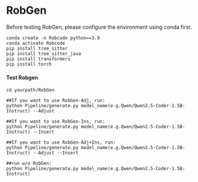 # RobGen

Before testing RobGen, please configure the environment using conda first.

```
conda create -n Robcode python==3.9
conda activate Robcode
pip install tree_sitter
pip install tree_sitter_java
pip install transformers
pip install torch
```
#### Test Robgen
```
cd yourpath/RobGen

##If you want to use RobGen-Adj, run:
python Pipeline/generate.py model_name(e.g.Qwen/Qwen2.5-Coder-1.5B-Instruct) --Adjust

##If you want to use RobGen-Ins, run:
python Pipeline/generate.py model_name(e.g.Qwen/Qwen2.5-Coder-1.5B-Instruct) --Insert

##If you want to use RobGen-Adj+Ins, run:
python Pipeline/generate.py model_name(e.g.Qwen/Qwen2.5-Coder-1.5B-Instruct) --Adjust --Insert

##run w/o RobGen:
python Pipeline/generate.py model_name(e.g.Qwen/Qwen2.5-Coder-1.5B-Instruct)
```
